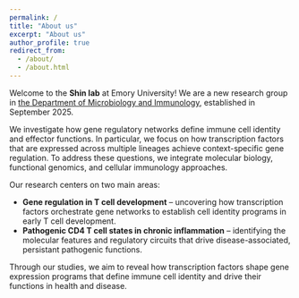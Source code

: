```yaml
---
permalink: /
title: "About us"
excerpt: "About us"
author_profile: true
redirect_from: 
  - /about/
  - /about.html
---
```


Welcome to the **Shin lab** at Emory University!  We are a new research group in [the Department of Microbiology and Immunology](https://med.emory.edu/departments/microbiology-immunology/index.html), established in September 2025.  

We investigate how gene regulatory networks define immune cell identity and effector functions.  In particular, we focus on how transcription factors that are expressed across multiple lineages achieve context-specific gene regulation.  To address these questions, we integrate molecular biology, functional genomics, and cellular immunology approaches.

Our research centers on two main areas:
* **Gene regulation in T cell development** – uncovering how transcription factors orchestrate gene networks to establish cell identity programs in early T cell development.
* **Pathogenic CD4 T cell states in chronic inflammation** – identifying the molecular features and regulatory circuits that drive disease-associated, persistant pathogenic functions.

Through our studies, we aim to reveal how transcription factors shape gene expression programs that define immune cell identity and drive their functions in health and disease.
